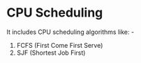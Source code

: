 # CPU Scheduling
 
It includes CPU scheduling algorithms like: -
1. FCFS (First Come First Serve)
2. SJF (Shortest Job First)
